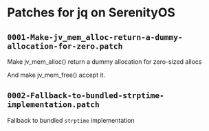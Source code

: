 # Patches for jq on SerenityOS

## `0001-Make-jv_mem_alloc-return-a-dummy-allocation-for-zero.patch`

Make jv_mem_alloc() return a dummy allocation for zero-sized allocs

And make jv_mem_free() accept it.

## `0002-Fallback-to-bundled-strptime-implementation.patch`

Fallback to bundled `strptime` implementation


